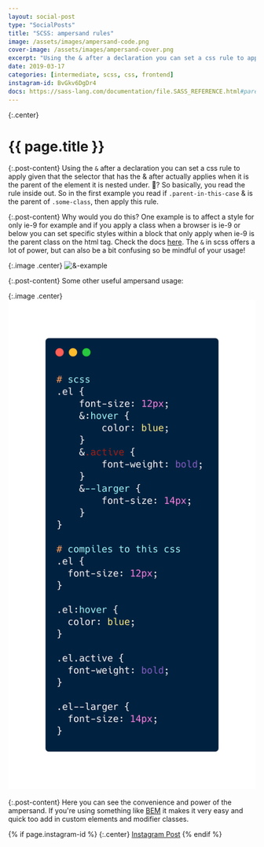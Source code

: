```yaml
---
layout: social-post
type: "SocialPosts"
title: "SCSS: ampersand rules"
image: /assets/images/ampersand-code.png
cover-image: /assets/images/ampersand-cover.png
excerpt: "Using the & after a declaration you can set a css rule to apply given that the selector that has the & after actually applies when it is the parent of the element it is nested under 🤔..."
date: 2019-03-17
categories: [intermediate, scss, css, frontend]
instagram-id: BvGkv6DgDr4
docs: https://sass-lang.com/documentation/file.SASS_REFERENCE.html#parent-script
---
```

{:.center}
# {{ page.title }}

{:.post-content}
Using the `&` after a declaration you can set a css rule to apply given that the 
selector that has the & after actually applies when it is the parent of the element it is nested under. 🤔?
So basically, you read the rule inside out. So in the first example you read if 
`.parent-in-this-case` & is the parent of `.some-class`, then apply this rule. 

{:.post-content}
Why would you do this? One example is to affect a style for only ie-9 for 
example and if you apply a class when a browser is ie-9 or below you can set 
specific styles within a block that only apply when ie-9 is the parent class on the html tag.
Check the docs <a href="{{page.docs}}" target="_blank">here</a>.
The `&` in scss offers a lot of power, but can also be a bit confusing so be mindful
of your usage!

{:.image .center}
![&-example]({{page.image}})

{:.post-content}
Some other useful ampersand usage:

{:.image .center}
![&-more-examples](/assets/images/ampersand-more-examples.png)

{:.post-content}
Here you can see the convenience and power of the ampersand. If you're using something
like <a href="http://getbem.com/introduction/" target="_blank">BEM</a> it makes it
very easy and quick too add in custom elements and modifier classes.

{% if page.instagram-id %}
{:.center}
<a class="insta-link" href="https://www.instagram.com/p/{{page.instagram-id}}" target="_blank">Instagram Post</a>
{% endif %}






